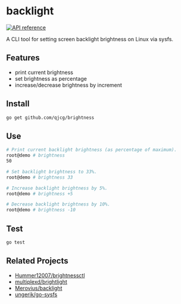 # backlight

[![API reference](https://img.shields.io/badge/godoc-reference-5272B4)](https://pkg.go.dev/github.com/qjcg/brightness?tab=doc)

A CLI tool for setting screen backlight brightness on Linux via sysfs.

## Features

- print current brightness
- set brightness as percentage
- increase/decrease brightness by increment

## Install

```sh
go get github.com/qjcg/brightness
```

## Use

```sh
# Print current backlight brightness (as percentage of maximum).
root@demo # brightness
50

# Set backlight brightness to 33%.
root@demo # brightness 33

# Increase backlight brightness by 5%.
root@demo # brightness +5

# Decrease backlight brightness by 10%.
root@demo # brightness -10
```

## Test

```sh
go test
```

## Related Projects

- [Hummer12007/brightnessctl](https://github.com/Hummer12007/brightnessctl)
- [multiplexd/brightlight](https://github.com/multiplexd/brightlight)
- [Merovius/backlight](https://github.com/Merovius/brightness)
- [ungerik/go-sysfs](https://github.com/ungerik/go-sysfs)
